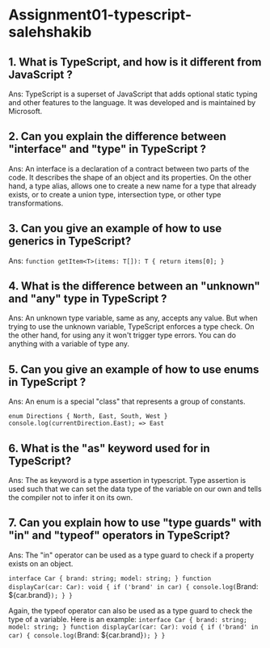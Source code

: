 # Assignment01-typescript-salehshakib

## 1. What is TypeScript, and how is it different from JavaScript ?

Ans: TypeScript is a superset of JavaScript that adds optional static typing and other features to the language. It was developed and is maintained by Microsoft. 

## 2. Can you explain the difference between "interface" and "type" in TypeScript ?

Ans: An interface is a declaration of a contract between two parts of the code. It describes the shape of an object and its properties. On the other hand, a type alias, allows one to create a new name for a type that already exists, or to create a union type, intersection type, or other type transformations.

## 3. Can you give an example of how to use generics in TypeScript?

Ans:
`
function getItem<T>(items: T[]): T {
  return items[0];
}
`
## 4. What is the difference between an "unknown" and "any" type in TypeScript ?

Ans: An unknown type variable, same as any, accepts any value. But when trying to use the unknown variable, TypeScript enforces a type check. On the other hand, for using any it won't trigger type errors. You can do anything with a variable of type any.

## 5. Can you give an example of how to use enums in TypeScript ?

Ans: An enum is a special "class" that represents a group of constants.

`
enum Directions {
  North,
  East,
  South,
  West
}
console.log(currentDirection.East); => East
`

## 6. What is the "as" keyword used for in TypeScript?

Ans: The as keyword is a type assertion in typescript. Type assertion is used such that we can set the data type of the variable on our own and tells the compiler not to infer it on its own.

## 7. Can you explain how to use "type guards" with "in" and "typeof" operators in TypeScript?

Ans: The "in" operator can be used as a type guard to check if a property exists on an object.

`interface Car {
  brand: string;
  model: string;
}
function displayCar(car: Car): void {
  if ('brand' in car) {
    console.log(`Brand: ${car.brand}`);
  }
}`

Again, the typeof operator can also be used as a type guard to check the type of a variable. Here is an example:
`interface Car {
  brand: string;
  model: string;
}
function displayCar(car: Car): void {
  if ('brand' in car) {
    console.log(`Brand: ${car.brand}`);
  }
}`
